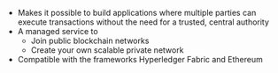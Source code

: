 - Makes it possible to build applications where multiple parties can execute transactions without the need for a trusted, central authority
- A managed service to
	- Join public blockchain networks
	- Create your own scalable private network
- Compatible with the frameworks Hyperledger Fabric and Ethereum